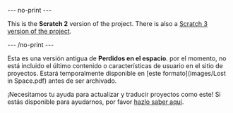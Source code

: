 --- no-print ---

This is the **Scratch 2** version of the project. There is also a [Scratch 3 version of the project](https://projects.raspberrypi.org/es-LA/projects/lost-in-space).

--- /no-print ---

Esta es una versión antigua de **Perdidos en el espacio**. por el momento, no está incluido el último contenido o características de usuario en el sitio de proyectos. Estará temporalmente disponible en [este formato](images/Lost in Space.pdf) antes de ser archivado. 

¡Necesitamos tu ayuda para actualizar y traducir proyectos como este! Si estás disponible para ayudarnos, por favor [hazlo saber aquí](https://rpf.io/translators).

